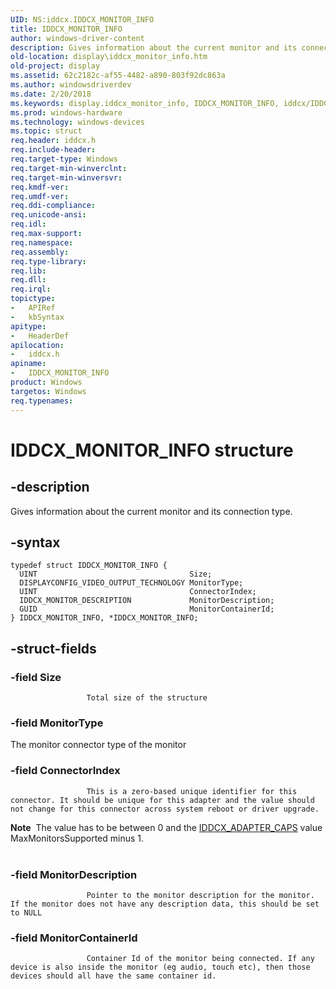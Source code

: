 ```yaml
---
UID: NS:iddcx.IDDCX_MONITOR_INFO
title: IDDCX_MONITOR_INFO
author: windows-driver-content
description: Gives information about the current monitor and its connection type.
old-location: display\iddcx_monitor_info.htm
old-project: display
ms.assetid: 62c2182c-af55-4482-a890-803f92dc863a
ms.author: windowsdriverdev
ms.date: 2/20/2018
ms.keywords: display.iddcx_monitor_info, IDDCX_MONITOR_INFO, iddcx/IDDCX_MONITOR_INFO, IDDCX_MONITOR_INFO structure [Display Devices]
ms.prod: windows-hardware
ms.technology: windows-devices
ms.topic: struct
req.header: iddcx.h
req.include-header: 
req.target-type: Windows
req.target-min-winverclnt: 
req.target-min-winversvr: 
req.kmdf-ver: 
req.umdf-ver: 
req.ddi-compliance: 
req.unicode-ansi: 
req.idl: 
req.max-support: 
req.namespace: 
req.assembly: 
req.type-library: 
req.lib: 
req.dll: 
req.irql: 
topictype:
-	APIRef
-	kbSyntax
apitype:
-	HeaderDef
apilocation:
-	iddcx.h
apiname:
-	IDDCX_MONITOR_INFO
product: Windows
targetos: Windows
req.typenames: 
---
```


# IDDCX_MONITOR_INFO structure


## -description


Gives information about the current monitor and its connection type.
             


## -syntax


````
typedef struct IDDCX_MONITOR_INFO {
  UINT                                  Size;
  DISPLAYCONFIG_VIDEO_OUTPUT_TECHNOLOGY MonitorType;
  UINT                                  ConnectorIndex;
  IDDCX_MONITOR_DESCRIPTION             MonitorDescription;
  GUID                                  MonitorContainerId;
} IDDCX_MONITOR_INFO, *IDDCX_MONITOR_INFO;
````


## -struct-fields




### -field Size


                     Total size of the structure
                 


### -field MonitorType

The monitor connector type of the monitor
                 


### -field ConnectorIndex


                     This is a zero-based unique identifier for this connector. It should be unique for this adapter and the value should not change for this connector across system reboot or driver upgrade. 

<div class="alert"><b>Note</b>  The value has to be between 0 and the <a href="..\iddcx\ns-iddcx-iddcx_adapter_caps.md">IDDCX_ADAPTER_CAPS</a> value MaxMonitorsSupported minus 1.
                 </div>
<div> </div>

### -field MonitorDescription


                     Pointer to the monitor description for the monitor. If the monitor does not have any description data, this should be set to NULL
                 


### -field MonitorContainerId


                     Container Id of the monitor being connected. If any device is also inside the monitor (eg audio, touch etc), then those devices should all have the same container id.
                 

